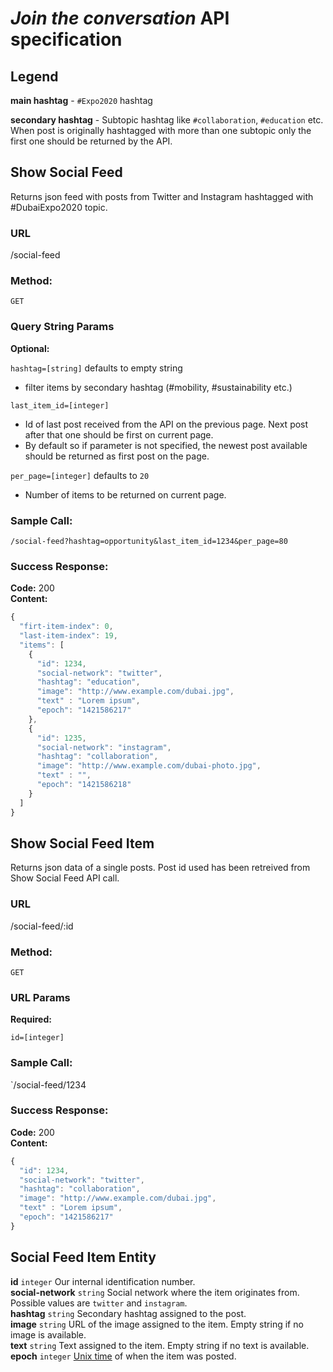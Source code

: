 # *Join the conversation* API specification

## Legend

**main hashtag** - `#Expo2020` hashtag

**secondary hashtag** - Subtopic hashtag like `#collaboration`, `#education` etc. When post is originally hashtagged with more than one subtopic only the first one should be returned by the API.

## Show Social Feed
Returns json feed with posts from Twitter and Instagram hashtagged with \#DubaiExpo2020 topic.

### URL

/social-feed

### Method:

`GET`

### Query String Params

**Optional:**

`hashtag=[string]` defaults to empty string  
- filter items by secondary hashtag (\#mobility, \#sustainability etc.)  

`last_item_id=[integer]`
- Id of last post received from the API on the previous page. Next post after that one should be first on current page.
- By default so if parameter is not specified, the newest post available should be returned as first post on the page.

`per_page=[integer]` defaults to `20`
- Number of items to be returned on current page.

### Sample Call:

`/social-feed?hashtag=opportunity&last_item_id=1234&per_page=80`

### Success Response:

**Code:** 200  
**Content:**  
```javascript
{
  "firt-item-index": 0,
  "last-item-index": 19,
  "items": [
    {
      "id": 1234,
      "social-network": "twitter",
      "hashtag": "education",
      "image": "http://www.example.com/dubai.jpg",
      "text" : "Lorem ipsum",
      "epoch": "1421586217"
    },
    {
      "id": 1235,
      "social-network": "instagram",
      "hashtag": "collaboration",
      "image": "http://www.example.com/dubai-photo.jpg",
      "text" : "",
      "epoch": "1421586218"
    }
  ]
}
```

## Show Social Feed Item
Returns json data of a single posts. Post id used has been retreived from Show Social Feed API call.

### URL

/social-feed/:id

### Method:

`GET`

### URL Params

**Required:**

`id=[integer]`

### Sample Call:

`/social-feed/1234

### Success Response:

**Code:** 200  
**Content:**  
```javascript
{
  "id": 1234,
  "social-network": "twitter",
  "hashtag": "collaboration",
  "image": "http://www.example.com/dubai.jpg",
  "text" : "Lorem ipsum",
  "epoch": "1421586217"
}
```

## Social Feed Item Entity
**id** `integer` Our internal identification number.  
**social-network** `string` Social network where the item originates from. Possible values are `twitter` and `instagram`.  
**hashtag** `string` Secondary hashtag assigned to the post.  
**image** `string` URL of the image assigned to the item. Empty string if no image is available.  
**text** `string` Text assigned to the item. Empty string if no text is available.  
**epoch** `integer` [Unix time](http://en.wikipedia.org/wiki/Unix_time) of when the item was posted.


